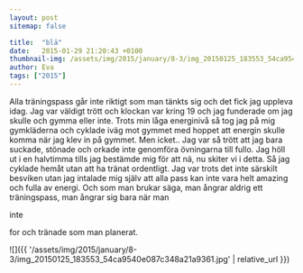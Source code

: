 ```yaml
---
layout: post
sitemap: false

title:  "blä"
date:   2015-01-29 21:20:43 +0100
thumbnail-img: /assets/img/2015/january/8-3/img_20150125_183553_54ca9540e087c348a21a9361.jpg
author: Eva
tags: ["2015"]
---
```


Alla träningspass går inte riktigt som man tänkts sig och det fick jag uppleva idag. Jag var väldigt trött och klockan var kring 19 och jag funderade om jag skulle och gymma eller inte. Trots min låga energinivå så tog jag på mig gymkläderna och cyklade iväg mot gymmet med hoppet att energin skulle komma när jag klev in på gymmet. Men icket.. Jag var så trött att jag bara suckade, stönade och orkade inte genomföra övningarna till fullo. Jag höll ut i en halvtimma tills jag bestämde mig för att nä, nu skiter vi i detta. Så jag cyklade hemåt utan att ha tränat ordentligt. Jag var trots det inte särskilt besviken utan jag intalade mig själv att alla pass kan inte vara helt amazing och fulla av energi. Och som man brukar säga, man ångrar aldrig ett träningspass, man ångrar sig bara när man 

inte 

for och tränade som man planerat.

![]({{ '/assets/img/2015/january/8-3/img_20150125_183553_54ca9540e087c348a21a9361.jpg'  | relative_url }})

